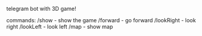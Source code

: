 telegram bot with 3D game!

commands:
/show - show the game
/forward - go forward
/lookRight - look right
/lookLeft - look left
/map - show map
